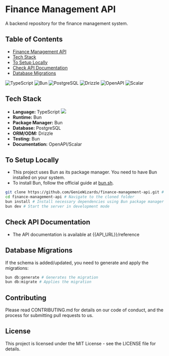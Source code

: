 # Finance Management API

A backend repository for the finance management system.

## Table of Contents

- [Finance Management API](#finance-management-api)
- [Tech Stack](#tech-stack)
- [To Setup Locally](#to-setup-locally)
- [Check API Documentation](#check-api-documentation)
- [Database Migrations](#database-migrations)

![TypeScript](https://img.shields.io/badge/TypeScript-007ACC?style=flat&logo=typescript&logoColor=white) ![Bun](https://img.shields.io/badge/Bun-000000?style=flat&logo=bun&logoColor=white) ![PostgreSQL](https://img.shields.io/badge/PostgreSQL-316192?style=flat&logo=postgresql&logoColor=white) ![Drizzle](https://img.shields.io/badge/Drizzle-000000?style=flat&logo=drizzle&logoColor=white) ![OpenAPI](https://img.shields.io/badge/OpenAPI-6BA539?style=flat&logo=openapi-initiative&logoColor=white) ![Scalar](https://img.shields.io/badge/Scalar-000000?style=flat&logo=scalar&logoColor=white)

## Tech Stack

- **Language:** TypeScript <img src="https://img.shields.io/badge/TypeScript-007ACC?style=flat&logo=typescript&logoColor=white"/>
- **Runtime:** Bun
- **Package Manager:** Bun
- **Database:** PostgreSQL
- **ORM/ODM:** Drizzle
- **Testing:** Bun
- **Documentation:** OpenAPI/Scalar

## To Setup Locally

- This project uses Bun as its package manager. You need to have Bun installed on your system.
- To install Bun, follow the official guide at [bun.sh](https://bun.sh).

```bash
git clone https://github.com/GenieWizards/finance-management-api.git # Clone the repo
cd finance-management-api # Navigate to the cloned folder
bun install # Install necessary dependencies using Bun package manager
bun dev # Start the server in development mode
```

## Check API Documentation

- The API documentation is available at {{API_URL}}/reference

## Database Migrations

If the schema is added/updated, you need to generate and apply the migrations:

```bash
bun db:generate # Generates the migration
bun db:migrate # Applies the migration
```

## Contributing

Please read CONTRIBUTING.md for details on our code of conduct, and the process for submitting pull requests to us.

## License

This project is licensed under the MIT License - see the LICENSE file for details.
